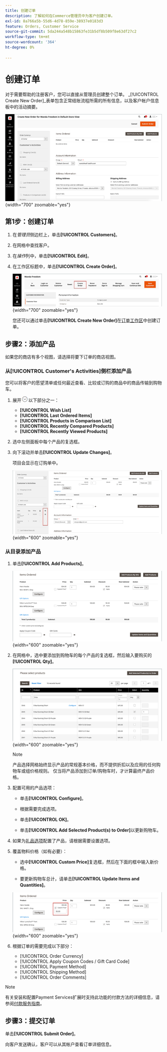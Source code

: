 ```yaml
---
title: 创建订单
description: 了解如何在Commerce管理员中为客户创建订单。
exl-id: 8a766a5b-55d6-4d78-859e-38937e0183d3
feature: Orders, Customer Service
source-git-commit: 5da244a548b15863fe31b5df8b509f8e63df27c2
workflow-type: tm+mt
source-wordcount: '364'
ht-degree: 0%

---
```


# 创建订单

对于需要帮助的注册客户，您可以直接从管理员创建整个订单。 _[!UICONTROL Create New Order]_表单包含正常结账流程所需的所有信息，以及客户帐户信息板中的活动摘要。

![为客户创建订单](./assets/create-new-order.png){width="700" zoomable="yes"}

## 第1步：创建订单

1. 在&#x200B;_管理员_&#x200B;侧边栏上，单击&#x200B;**[!UICONTROL Customers]**。

1. 在网格中查找客户。

1. 在&#x200B;_操作_&#x200B;列中，单击&#x200B;**[!UICONTROL Edit]**。

1. 在工作区标题中，单击&#x200B;**[!UICONTROL Create Order]**。

   ![Workspace标头](./assets/order-create-buttons.png){width="700" zoomable="yes"}

   您还可以通过单击&#x200B;**[!UICONTROL Create New Order]**&#x200B;在[订单工作区](orders.md#orders-workspace)中创建订单。

## 步骤2：添加产品

如果您的商店有多个视图，请选择将要下订单的商店视图。

### 从[!UICONTROL Customer's Activities]侧栏添加产品

您可以将客户的愿望清单或任何最近查看、比较或订购的商品中的商品传输到购物车。

1. 展开![扩展选择器](../assets/icon-display-expand.png)以下部分之一：

   - **[!UICONTROL Wish List]**
   - **[!UICONTROL Last Ordered Items]**
   - **[!UICONTROL Products in Comparison List]**
   - **[!UICONTROL Recently Compared Products]**
   - **[!UICONTROL Recently Viewed Products]**

1. 选中左侧面板中每个产品的复选框。

1. 向下滚动并单击&#x200B;**[!UICONTROL Update Changes]**。

   项目会显示在订购单中。

   ![添加到购物车](./assets/create-order-add-wishlist.png){width="600" zoomable="yes"}

### 从目录添加产品

1. 单击&#x200B;**[!UICONTROL Add Products]**。

   ![添加产品](./assets/account-add-wishlist-product.png){width="600" zoomable="yes"}

1. 在网格中，选中要添加到购物车的每个产品的复选框，然后输入要购买的&#x200B;**[!UICONTROL Qty]**。

   ![选择产品](./assets/create-order-from-catalog.png){width="600" zoomable="yes"}

   >[!NOTE]
   >
   >产品选择网格始终显示产品的常规基本价格，而不提供折扣以及应用的任何购物车或组价格规则。 仅当将产品添加到订单/购物车时，才计算最终产品价格。

1. 配置可用的产品选项：

   - 单击&#x200B;**[!UICONTROL Configure]**。

   - 根据需要完成选项。

   - 单击&#x200B;**[!UICONTROL OK]**。

   - 单击&#x200B;**[!UICONTROL Add Selected Product(s) to Order]**&#x200B;以更新购物车。

1. 如果为[礼品选项](../catalog/product-gift-options.md)配置了产品，请根据需要设置选项。

1. 覆盖物料价格（如有必要）：

   - 选中&#x200B;**[!UICONTROL Custom Price]**&#x200B;复选框，然后在下面的框中输入新价格。

   - 要更新购物车总计，请单击&#x200B;**[!UICONTROL Update Items and Quantities]**。

   ![自定义价格](./assets/create-order-custom-price.png){width="600" zoomable="yes"}

1. 根据订单的需要完成以下部分：

   - [!UICONTROL Order Currency]
   - [!UICONTROL Apply Coupon Codes / Gift Card Code]
   - [!UICONTROL Payment Method]
   - [!UICONTROL Shipping Method]
   - [!UICONTROL Order Comments]

>[!NOTE]
>
>有关安装和配置Payment Services扩展时支持此功能的付款方法的详细信息，请参阅[付款服务指南](https://experienceleague.adobe.com/en/docs/commerce/payment-services/guide-overview)。

## 步骤3：提交订单

单击&#x200B;**[!UICONTROL Submit Order]**。

向客户发送确认，客户可以从其帐户查看订单详细信息。
